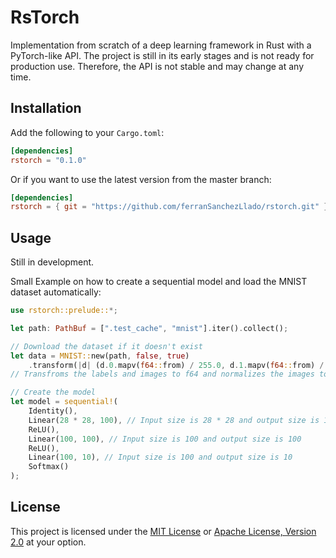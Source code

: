 # RsTorch

Implementation from scratch of a deep learning framework in Rust with a PyTorch-like API. The project is still in its early stages and is not ready for production use. Therefore, the API is not stable and may change at any time.

## Installation

Add the following to your `Cargo.toml`:

```toml
[dependencies]
rstorch = "0.1.0"
```

Or if you want to use the latest version from the master branch:

```toml
[dependencies]
rstorch = { git = "https://github.com/ferranSanchezLlado/rstorch.git" }
```

## Usage

Still in development.

Small Example on how to create a sequential model and load the MNIST dataset automatically:

```rust
use rstorch::prelude::*;

let path: PathBuf = [".test_cache", "mnist"].iter().collect();

// Download the dataset if it doesn't exist
let data = MNIST::new(path, false, true)
    .transform(|d| (d.0.mapv(f64::from) / 255.0, d.1.mapv(f64::from) / 9.0));
// Transfroms the labels and images to f64 and normalizes the images to [0, 1]

// Create the model
let model = sequential!(
    Identity(),
    Linear(28 * 28, 100), // Input size is 28 * 28 and output size is 100
    ReLU(),
    Linear(100, 100), // Input size is 100 and output size is 100
    ReLU(),
    Linear(100, 10), // Input size is 100 and output size is 10
    Softmax()
);
```

## License

This project is licensed under the [MIT License](MIT-LICENSE) or [Apache License, Version 2.0](APACHE-LICENSE) at your option.
